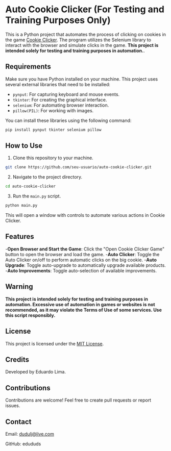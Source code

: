 # Auto Cookie Clicker (For Testing and Training Purposes Only)

This is a Python project that automates the process of clicking on cookies in the game [Cookie Clicker](https://orteil.dashnet.org/cookieclicker/). The program utilizes the Selenium library to interact with the browser and simulate clicks in the game. **This project is intended solely for testing and training purposes in automation.**.

## Requirements

Make sure you have Python installed on your machine. This project uses several external libraries that need to be installed:

- `pynput`: For capturing keyboard and mouse events.
- `tkinter`: For creating the graphical interface.
- `selenium`: For automating browser interaction.
- `pillow(PIL)`: For working with images.

You can install these libraries using the following command:

```bash
pip install pynput tkinter selenium pillow
```

## How to Use
1. Clone this repository to your machine.
```bash
git clone https://github.com/seu-usuario/auto-cookie-clicker.git
```

2. Navigate to the project directory.
```bash
cd auto-cookie-clicker
```

3. Run the `main.py` script.
```bash
python main.py
```
This will open a window with controls to automate various actions in Cookie Clicker.

## Features
-**Open Browser and Start the Game**: Click the "Open Cookie Clicker Game" button to open the browser and load the game.
-**Auto Clicker**: Toggle the Auto Clicker on/off to perform automatic clicks on the big cookie.
-**Auto Upgrade**: Toggle auto-upgrade to automatically upgrade available products.
-**Auto Improvements**: Toggle auto-selection of available improvements.

## Warning
**This project is intended solely for testing and training purposes in automation. Excessive use of automation in games or websites is not recommended, as it may violate the Terms of Use of some services. Use this script responsibly.**

## License
This project is licensed under the [MIT License](LICENSE).

## Credits
Developed by Eduardo Lima.

## Contributions
Contributions are welcome! Feel free to create pull requests or report issues.

## Contact
Email: dudulj@live.com

GitHub: edududs
